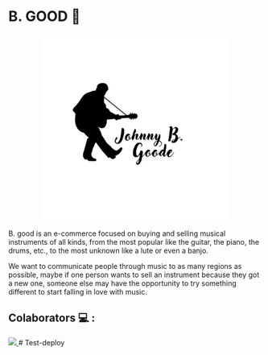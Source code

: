# B. GOOD :guitar:

<div  align = "center">
  <img src = "./Logo B. Good.jpeg" height = "370px"/>
</div>

B. good is an e-commerce focused on buying and selling musical instruments of all kinds, from the most popular like the guitar, the piano, the drums, etc., to the most unknown like a lute or even a banjo.

We want to communicate people through music to as many regions as possible, maybe if one person wants to sell an instrument because they got a new one, someone else may have the opportunity to try something different to start falling in love with music.

## Colaborators :computer: :
<a href="https://github.com/PabloElectricista/PF_Front/graphs/contributors">
  <img src="https://contrib.rocks/image?repo=PabloElectricista/PF_Front" />
</a># Test-deploy
